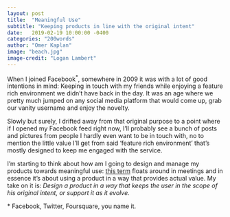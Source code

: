 ```yaml
---
layout: post
title:  "Meaningful Use"
subtitle: "Keeping products in line with the original intent"
date:   2019-02-19 10:00:00 -0400
categories: "200words"
author: "Omer Kaplan"
image: "beach.jpg"
image-credit: "Logan Lambert"
---
```


When I joined Facebook<sup>*</sup>, somewhere in 2009 it was with a lot of good intentions in mind: Keeping in touch with my friends while enjoying a feature rich environment we didn’t have back in the day. It was an age where we pretty much jumped on any social media platform that would come up, grab our vanity username and enjoy the novelty.

Slowly but surely, I drifted away from that original purpose to a point where if I opened my Facebook feed right now, I’ll probably see a bunch of posts and pictures from people I hardly even want to be in touch with, no to mention the little value I’ll get from said ‘feature rich environment’ that’s mostly designed to keep me engaged with the service.

I’m starting to think about how am I going to design and manage my products towards meaningful use: [this term](https://www.cdc.gov/ehrmeaningfuluse/introduction.html) floats around in meetings and in essence it’s about using a product in a way that provides actual value. My take on it is: *Design a product in a way that keeps the user in the scope of his original intent, or support it as it evolve.*

\* Facebook, Twitter, Foursquare, you name it.
